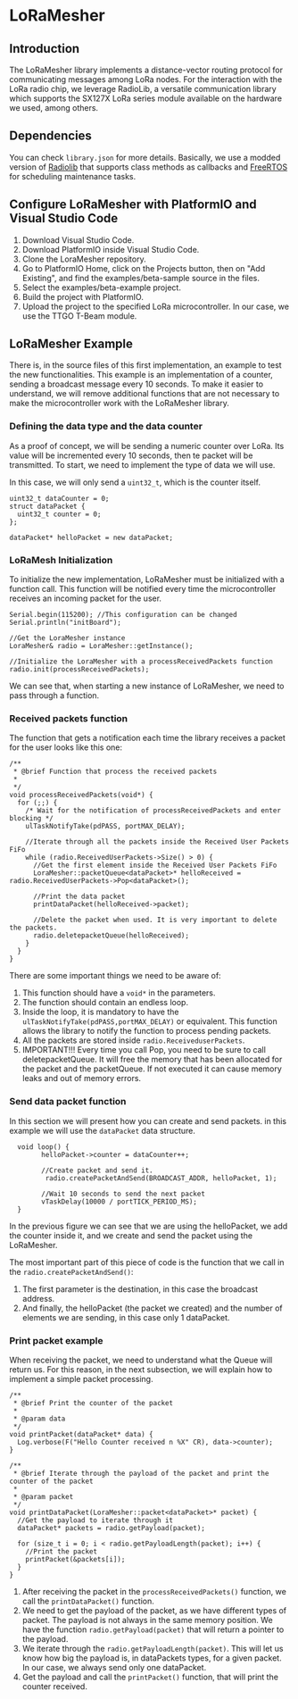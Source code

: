 # LoRaMesher

## Introduction

The LoRaMesher library implements a distance-vector routing protocol for communicating messages among LoRa nodes. For the interaction with the LoRa radio chip, we leverage RadioLib, a versatile communication library which supports the SX127X LoRa series module available on the hardware we used, among others.

## Dependencies

You can check `library.json` for more details. Basically, we use a modded version of [Radiolib](https://github.com/jgromes/RadioLib) that supports class methods as callbacks and [FreeRTOS](https://freertos.org/index.html) for scheduling maintenance tasks.

## Configure LoRaMesher with PlatformIO and Visual Studio Code

1. Download Visual Studio Code.
2. Download PlatformIO inside Visual Studio Code.
3. Clone the LoraMesher repository.
4. Go to PlatformIO Home, click on the Projects button, then on "Add Existing", and find the examples/beta-sample source in the files.
5. Select the examples/beta-example project.
6. Build the project with PlatformIO.
7. Upload the project to the specified LoRa microcontroller. In our case, we use the TTGO T-Beam module.

## LoRaMesher Example

There is, in the source files of this first implementation, an example to test the new functionalities. This example is an implementation of a counter, sending a broadcast message every 10 seconds. To make it easier to understand, we will remove additional functions that are not necessary to make the microcontroller work with the LoRaMesher library.

### Defining the data type and the data counter

As a proof of concept, we will be sending a numeric counter over LoRa. Its value will be incremented every 10 seconds, then te packet will be transmitted. To start, we need to implement the type of data we will use.

In this case, we will only send a `uint32_t`, which is the counter itself.

```
uint32_t dataCounter = 0;
struct dataPacket {
  uint32_t counter = 0;
};

dataPacket* helloPacket = new dataPacket;
```

### LoRaMesh Initialization

To initialize the new implementation, LoRaMesher must be initialized with a function call. This function will be notified every time the microcontroller receives an incoming packet for the user.

```
Serial.begin(115200); //This configuration can be changed
Serial.println("initBoard");

//Get the LoraMesher instance
LoraMesher& radio = LoraMesher::getInstance();

//Initialize the LoraMesher with a processReceivedPackets function
radio.init(processReceivedPackets);
```

We can see that, when starting a new instance of LoRaMesher, we need to pass through a function.

### Received packets function

The function that gets a notification each time the library receives a packet for the user looks like this one:

```
/**
 * @brief Function that process the received packets
 *
 */
void processReceivedPackets(void*) {
  for (;;) {
    /* Wait for the notification of processReceivedPackets and enter blocking */
    ulTaskNotifyTake(pdPASS, portMAX_DELAY);

    //Iterate through all the packets inside the Received User Packets FiFo
    while (radio.ReceivedUserPackets->Size() > 0) {
      //Get the first element inside the Received User Packets FiFo
      LoraMesher::packetQueue<dataPacket>* helloReceived = radio.ReceivedUserPackets->Pop<dataPacket>();

      //Print the data packet
      printDataPacket(helloReceived->packet);

      //Delete the packet when used. It is very important to delete the packets.
      radio.deletepacketQueue(helloReceived);
    }
  }
}
```

There are some important things we need to be aware of:

1. This function should have a `void*` in the parameters.
2. The function should contain an endless loop.
3. Inside the loop, it is mandatory to have the `ulTaskNotifyTake(pdPASS,portMAX_DELAY)` or equivalent. This function allows the library to notify the function to process pending packets.
4. All the packets are stored inside `radio.ReceiveduserPackets`.
5. IMPORTANT!!! Every time you call Pop, you need to be sure to call deletepacketQueue. It will free the memory that has been allocated for the packet and the packetQueue. If not executed it can cause memory leaks and out of memory errors.

### Send data packet function

In this section we will present how you can create and send packets. in this example we will use the `dataPacket` data structure.

```
  void loop() {
        helloPacket->counter = dataCounter++;

        //Create packet and send it.
         radio.createPacketAndSend(BROADCAST_ADDR, helloPacket, 1);

        //Wait 10 seconds to send the next packet
        vTaskDelay(10000 / portTICK_PERIOD_MS);
  }
```

In the previous figure we can see that we are using the helloPacket, we add the counter inside it, and we create and send the packet using the LoRaMesher.

The most important part of this piece of code is the function that we call in the `radio.createPacketAndSend()`:

1. The first parameter is the destination, in this case the broadcast address.
2. And finally, the helloPacket (the packet we created) and the number of elements we are sending, in this case only 1 dataPacket.

### Print packet example

When receiving the packet, we need to understand what the Queue will return us. For this reason, in the next subsection, we will explain how to implement a simple packet processing.

```
/**
 * @brief Print the counter of the packet
 *
 * @param data
 */
void printPacket(dataPacket* data) {
  Log.verbose(F("Hello Counter received n %X" CR), data->counter);
}

/**
 * @brief Iterate through the payload of the packet and print the counter of the packet
 *
 * @param packet
 */
void printDataPacket(LoraMesher::packet<dataPacket>* packet) {
  //Get the payload to iterate through it
  dataPacket* packets = radio.getPayload(packet);

  for (size_t i = 0; i < radio.getPayloadLength(packet); i++) {
    //Print the packet
    printPacket(&packets[i]);
  }
}
```

1. After receiving the packet in the `processReceivedPackets()` function, we call the `printDataPacket()` function.
2. We need to get the payload of the packet, as we have different types of packet. The payload is not always in the same memory position. We have the function `radio.getPayload(packet)` that will return a pointer to the payload.
3. We iterate through the `radio.getPayloadLength(packet)`. This will let us know how big the payload is, in dataPackets types, for a given packet. In our case, we always send only one dataPacket.
4. Get the payload and call the `printPacket()` function, that will print the counter received.
